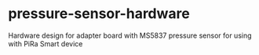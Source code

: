# pressure-sensor-hardware
Hardware design for adapter board with MS5837 pressure sensor for using with PiRa Smart device

